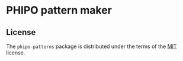 # PHIPO pattern maker

## License

The `phipo-patterns` package is distributed under the terms of the [MIT](https://spdx.org/licenses/MIT.html) license.
